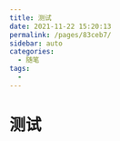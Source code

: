 ```yaml
---
title: 测试
date: 2021-11-22 15:20:13
permalink: /pages/83ceb7/
sidebar: auto
categories:
  - 随笔
tags:
  - 
---
```

# 测试